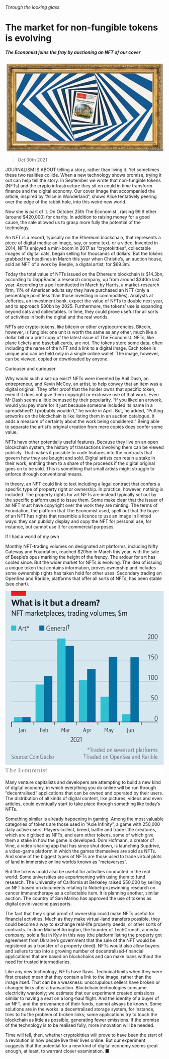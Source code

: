 ###### Through the looking glass

# The market for non-fungible tokens is evolving 

##### The Economist joins the fray by auctioning an NFT of our cover 

![image](images/20211030_FND001_0.jpg) 

> Oct 30th 2021 

JOURNALISM IS ABOUT telling a story, rather than living it. Yet sometimes these two realities collide. When a new technology shows promise, trying it out can help tell the story. In September we wrote that non-fungible tokens (NFTs) and the crypto infrastructure they sit on could in time transform finance and the digital economy. Our cover image that accompanied the article, inspired by “Alice in Wonderland”, shows Alice tentatively peering over the edge of the rabbit hole, into this weird new world.

Now she is part of it. On October 25th The Economist , raising 99.9 ether (around $420,000) for charity. In addition to raising money for a good cause, the sale allowed us to grasp more fully the potential of the technology.


An NFT is a record, typically on the Ethereum blockchain, that represents a piece of digital media: an image, say, or some text, or a video. Invented in 2014, NFTs enjoyed a mini-boom in 2017 as “cryptokitties”, collectable images of digital cats, began selling for thousands of dollars. But the tokens grabbed the headlines in March this year when Christie’s, an auction house, sold an NFT of a work by Beeple, a digital artist, for $69.3m.

Today the total value of NFTs issued on the Ethereum blockchain is $14.3bn, according to DappRadar, a research company, up from around $340m last year. According to a poll conducted in March by Harris, a market-research firm, 11% of American adults say they have purchased an NFT (only a percentage point less than those investing in commodities). Analysts at Jefferies, an investment bank, expect the value of NFTs to double next year, and to approach $80bn by 2025. Furthermore, the tokens’ use is expanding beyond cats and collectables. In time, they could prove useful for all sorts of activities in both the digital and the real worlds.

NFTs are crypto-tokens, like bitcoin or other cryptocurrencies. Bitcoin, however, is fungible: one unit is worth the same as any other, much like a dollar bill or a print copy of the latest issue of The Economist. NFTs, like plane tickets and baseball cards, are not. The tokens store some data, often including the name of the NFT and a link to a digital image. Each token is unique and can be held only in a single online wallet. The image, however, can be viewed, copied or downloaded by anyone.

Curiouser and curiouser

Why would such a set-up exist? NFTs were invented by Anil Dash, an entrepreneur, and Kevin McCoy, an artist, to help convey that an item was a digital original. They offer proof that the holder owns that specific token, even if it does not give them copyright or exclusive use of that work. Even Mr Dash seems a little bemused by their popularity. “If you liked an artwork, would you pay more for it just because someone included its name in a spreadsheet? I probably wouldn’t,” he wrote in April. But, he added, “Putting artworks on the blockchain is like listing them in an auction catalogue. It adds a measure of certainty about the work being considered.” Being able to separate the artist’s original creation from mere copies does confer some value.

NFTs have other potentially useful features. Because they live on an open blockchain system, the history of transactions involving them can be viewed publicly. That makes it possible to code features into the contracts that govern how they are bought and sold. Digital artists can retain a stake in their work, entitling them to a share of the proceeds if the digital original goes on to be sold. This is something that small artists might struggle to enforce through conventional means.

In theory, an NFT could link to text including a legal contract that confers a specific type of property right or ownership. In practice, however, nothing is included. The property rights for art NFTs are instead typically set out by the specific platform used to issue them. Some make clear that the issuer of an NFT must have copyright over the work they are minting. The terms of Foundation, the platform that The Economist used, spell out that the buyer of an NFT has rights that resemble a licence to use an image in limited ways: they can publicly display and copy the NFT for personal use, for instance, but cannot use it for commercial purposes.

If I had a world of my own

Monthly NFT-trading volumes on designated art platforms, including Nifty Gateway and Foundation, reached $205m in March this year, with the sale of Beeple’s opus marking the height of the frenzy. The ardour for art has cooled since. But the wider market for NFTs is evolving. The idea of issuing a unique token that contains information, proves ownership and includes some ownership rights has taken hold for other uses. Secondary trading on OpenSea and Rarible, platforms that offer all sorts of NFTs, has been stable (see chart).

![image](images/20211030_FNC803.png) 


Many venture capitalists and developers are attempting to build a new kind of digital economy, in which everything you do online will be run through “decentralised” applications that can be owned and operated by their users. The distribution of all kinds of digital content, like pictures, videos and even articles, could eventually start to take place through something like today’s NFTs.

Something similar is already happening in gaming. Among the most valuable categories of tokens are those used in “Axie Infinity”, a game with 250,000 daily active users. Players collect, breed, battle and trade little creatures, which are digitised as NFTs, and earn other tokens, some of which give them a stake in how the game is developed. Dom Hofmann, a creator of Vine, a video-sharing app that has since shut down, is launching Supdrive, a video-game platform in which the games themselves are sold as NFTs. And some of the biggest types of NFTs are those used to trade virtual plots of land in immersive online worlds known as “metaverses”.

But the tokens could also be useful for activities conducted in the real world. Some universities are experimenting with using them to fund research. The University of California at Berkeley raised $50,000 by selling an NFT based on documents relating to Nobel-prizewinning research on cancer immunotherapy as a collectable item. It is planning another, similar auction. The country of San Marino has approved the use of tokens as digital covid-vaccine passports.

The fact that they signal proof of ownership could make NFTs useful for financial activities. Much as they make virtual-land transfers possible, they could become a way to exchange real-life property deeds, or other sorts of contracts. In June Michael Arrington, the founder of TechCrunch, a media company, sold a flat in Kyiv in this way (the platform listing the property got agreement from Ukraine’s government that the sale of the NFT would be registered as a transfer of a property deed). NFTs would also allow buyers and sellers to tap into a growing number of decentralised-financial applications that are based on blockchains and can make loans without the need for trusted intermediaries.

Like any new technology, NFTs have flaws. Technical limits when they were first created mean that they contain a link to the image, rather than the image itself. That can be a weakness: unscrupulous sellers have broken or changed links after a transaction. Blockchain technologies consume electricity wantonly; we estimate that our experiment created emissions similar to having a seat on a long-haul flight. And the identity of a buyer of an NFT, and the provenance of their funds, cannot always be known. Some solutions are in the works: a decentralised storage system, for instance, tries to fix the problem of broken links; some applications try to touch the blockchain as little as possible, generating fewer emissions. If the promise of the technology is to be realised fully, more innovation will be needed.

Time will tell, then, whether cryptokitties will prove to have been the start of a revolution in how people live their lives online. But our experiment suggests that the potential for a new kind of digital economy seems great enough, at least, to warrant closer examination. ■


